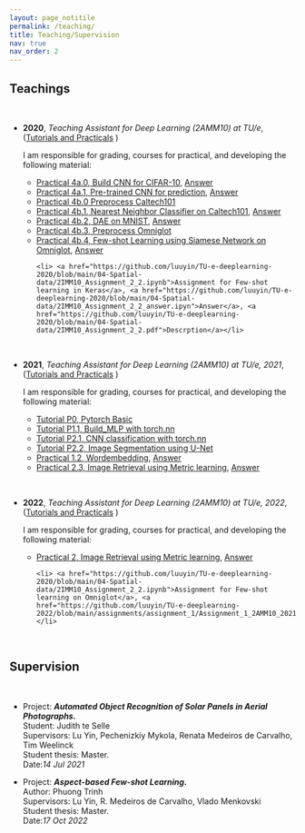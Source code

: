```yaml
---
layout: page_notitile
permalink: /teaching/
title: Teaching/Supervision
nav: true
nav_order: 2
---
```



<h2>Teachings</h2>
<br>

- **2020**, *Teaching Assistant for Deep Learning (2AMM10) at TU/e*,  ([Tutorials and Practicals](https://github.com/luuyin/TU-e-deeplearning-2020) )

    I am responsible for grading, courses for practical, and developing the following material:

    <ul>
      <li>   <a href="https://github.com/luuyin/TU-e-deeplearning-2020/blob/main/04-Spatial-data/Practical%204a.0%20(CNN%20Cifar-10)%20.ipynb">Practical 4a.0, Build CNN for CIFAR-10</a>, <a href="https://github.com/luuyin/TU-e-deeplearning-2020/blob/main/04-Spatial-data/answers/Practical%204a.0%20(CNN%20Cifar-10)%20-%20answers.ipynb">Answer</a></li>

    <li>   <a href="https://github.com/luuyin/TU-e-deeplearning-2020/blob/main/04-Spatial-data/Practical%204a.1%20(VGG16-fc2).ipynb">Practical 4a.1, Pre-trained CNN for prediction</a>, <a href="https://github.com/luuyin/TU-e-deeplearning-2020/blob/main/04-Spatial-data/answers/Practical%204a.1%20(VGG16-fc2)%20-%20answers.ipynb">Answer</a></li>

    <li>   <a href="https://github.com/luuyin/TU-e-deeplearning-2020/blob/main/04-Spatial-data/Practical%204b.0%20(preprocess%20Caltech101).ipynb">Practical 4b.0 Preprocess Caltech101</a></li>
    
    <li>   <a href="https://github.com/luuyin/TU-e-deeplearning-2020/blob/main/04-Spatial-data/Practical%204b.1%20(nearest_neighbor_Caltech101).ipynb">Practical 4b.1, Nearest Neighbor Classifier on Caltech101</a>, <a href="https://github.com/luuyin/TU-e-deeplearning-2020/blob/main/04-Spatial-data/answers/Practical%204b.1%20(nearest%20neighbor%20Caltech101)%20-%20answers.ipynb">Answer</a></li>

    <li>   <a href="https://github.com/luuyin/TU-e-deeplearning-2020/blob/main/04-Spatial-data/Practical%204b.2%20(DAE_MNIST).ipynb">Practical 4b.2, DAE on MNIST</a>, <a href="https://github.com/luuyin/TU-e-deeplearning-2020/blob/main/04-Spatial-data/answers/Practical%204b.2%20(DAE%20MNIST)%20-%20answers.ipynb">Answer</a></li>
    
    <li>   <a href="https://github.com/luuyin/TU-e-deeplearning-2020/blob/main/04-Spatial-data/Practical%204b.3(preprocess%20Omniglot).ipynb">Practical 4b.3, Preprocess Omniglot</a></li>

    <li>   <a href="https://github.com/luuyin/TU-e-deeplearning-2020/blob/main/04-Spatial-data/Practical%204b.4%20(Siamese_Omniglot).ipynb">Practical 4b.4, Few-shot Learning using Siamese Network on Omniglot</a>, <a href="https://github.com/luuyin/TU-e-deeplearning-2020/blob/main/04-Spatial-data/answers/Practical%204b.4%20(Siamese%20Omniglot)%20-%20answers.ipynb">Answer</a></li>
    
      <li> <a href="https://github.com/luuyin/TU-e-deeplearning-2020/blob/main/04-Spatial-data/2IMM10_Assignment_2_2.ipynb">Assignment for Few-shot learning in Keras</a>, <a href="https://github.com/luuyin/TU-e-deeplearning-2020/blob/main/04-Spatial-data/2IMM10_Assignment_2_2_answer.ipyn">Answer</a>, <a href="https://github.com/luuyin/TU-e-deeplearning-2020/blob/main/04-Spatial-data/2IMM10_Assignment_2_2.pdf">Descrption</a></li>


    </ul>

        


    
<br> 


- **2021**, *Teaching Assistant for Deep Learning (2AMM10) at TU/e, 2021*,  ([Tutorials and Practicals](https://github.com/luuyin/TU-e-deeplearning-2021) )

    I am responsible for grading, courses for practical, and developing the following material:

    <ul>
    <li>   <a href="https://github.com/luuyin/TU-e-deeplearning-2021/blob/main/tutorials/P0_Pytorch_tutorial.ipynb">Tutorial P0, Pytorch Basic </a></li>

    <li>   <a href="https://github.com/luuyin/TU-e-deeplearning-2021/blob/main/tutorials/P1.1_Build_MLP_with_torch.nn.ipynb">Tutorial P1.1, Build_MLP with torch.nn</a></li>

    <li>   <a href="https://github.com/luuyin/TU-e-deeplearning-2021/blob/main/tutorials/P2.1_CNN_classification_with_torch.nn.ipynb">Tutorial P2.1, CNN classification with torch.nn </a></li>

    <li>   <a href="https://github.com/luuyin/TU-e-deeplearning-2021/blob/main/tutorials/P2.2_U_net_segmentation.ipynb">Tutorial P2.2, Image Segmentation using U-Net </a></li>


    <li>   <a href="https://github.com/luuyin/TU-e-deeplearning-2021/blob/main/practicals/P1.2_Word_embedding.ipynb">Practical 1.2, Wordembedding</a>, <a href="https://github.com/luuyin/TU-e-deeplearning-2021/blob/main/practicals/P1.2_Word_embedding_answer.ipynb">Answer</a></li>

    <li>   <a href="https://github.com/luuyin/TU-e-deeplearning-2021/blob/main/practicals/P2.3_Metric_learning_image_retrieval.ipynb">Practical 2.3, Image Retrieval using Metric learning</a>, <a href="https://github.com/luuyin/TU-e-deeplearning-2021/blob/main/practicals/P2.3_Metric_learning_image_retrieval_answer.ipynb">Answer</a></li>


    </ul>

<br> 


- **2022**, *Teaching Assistant for Deep Learning (2AMM10) at TU/e, 2022*,  ([Tutorials and Practicals](https://github.com/luuyin/TU-e-deeplearning-2022) )


    I am responsible for grading, courses for practical, and developing the following material:

    <ul>

    <li>   <a href="https://github.com/luuyin/TU-e-deeplearning-2022/blob/main/practicals/P2.3_Metric_learning_image_retrieval.ipynb">Practical 2, Image Retrieval using Metric learning</a>, <a href="https://github.com/luuyin/TU-e-deeplearning-2022/blob/main/practicals/P2.3_Metric_learning_image_retrieval_answer.ipynb">Answer</a></li>


      <li> <a href="https://github.com/luuyin/TU-e-deeplearning-2020/blob/main/04-Spatial-data/2IMM10_Assignment_2_2.ipynb">Assignment for Few-shot learning on Omniglot</a>, <a href="https://github.com/luuyin/TU-e-deeplearning-2022/blob/main/assignments/assignment_1/Assignment_1_2AMM10_2021_2022_Omniglot_character_recognition.pdf">Descrption</a></li>

    </ul>

<br> 
<h2>Supervision</h2>
<br> 
<ul>
  <li>
  <p>
  Project: <i><b> Automated Object Recognition of Solar Panels in Aerial Photographs.</b> </i> <br>
    Student: Judith te Selle<br> 
    Supervisors:  Lu Yin, Pechenizkiy Mykola, Renata Medeiros de Carvalho, Tim Weelinck<br>
    Student thesis: Master.<br>
    Date:<i>14 Jul 2021</i><br>
  </p>
</li>
  <li>
    <p>
      Project: <i><b>Aspect-based Few-shot Learning.</b> </i> <br>
      Author: Phuong Trinh <br>
      Supervisors: Lu Yin, R. Medeiros de Carvalho, Vlado Menkovski <br>
      Student thesis: Master.<br>
      Date:<i>17 Oct 2022</i> <br>
    </p>
  </li>

</ul>